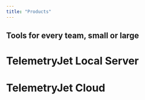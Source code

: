 ```yaml
---
title: "Products"
---
```


## Tools for every team, small or large

# TelemetryJet Local Server


# TelemetryJet Cloud